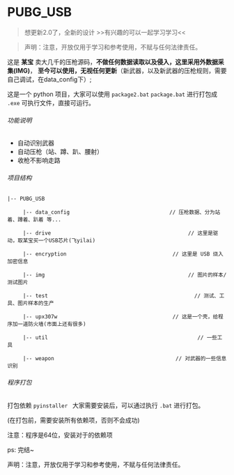 # PUBG_USB

> 想更新2.0了，全新的设计 >>有兴趣的可以一起学习学习<<

> 声明：注意，开放仅用于学习和参考使用，不赋与任何法律责任。

这是 **某宝** 卖大几千的压枪源码，**不做任何数据读取以及侵入，这里采用外数据采集(IMG)**，
**至今可以使用，无视任何更新**（新武器，以及新武器的压枪规则，需要自己调试，在data_config下）;



这是一个 python 项目，大家可以使用 `package2.bat` `package.bat` 进行打包成 `.exe` 可执行文件，直接可运行。



###### 功能说明

- 自动识别武器
- 自动压枪（站、蹲、趴、腰射）
- 收枪不影响走路

###### 项目结构

    |-- PUBG_USB
    
    ​     |-- data_config                                // 压枪数据、分为站着、蹲着、趴着 等...
    
    ​     |-- drive                                            // 这里是驱动，取某宝买一个USB芯片(飞yilai)
    
    ​     |-- encryption                                  // 这里是 USB 烧入加密信息
    
    ​     |-- img                                              // 图片的样本/测试图片
    
    ​     |-- test                                               // 测试、工具、图片样本的生产
    
    ​     |-- upx307w                                     // 这是一个壳，给程序加一道防火墙(市面上还有很多)
    
    ​     |-- util                                                // 一些工具
    
    ​     |-- weapon                                       // 对武器的一些信息识别



###### 程序打包

打包依赖 `pyinstaller `  大家需要安装后，可以通过执行 `.bat` 进行打包。

(在打包前，需要安装所有依赖项，否则不会成功)

注意：程序是64位，安装对于的依赖项



ps: 完结~

声明：注意，开放仅用于学习和参考使用，不赋与任何法律责任。







